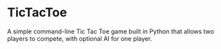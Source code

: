 # TicTacToe
A simple command-line Tic Tac Toe game built in Python that allows two players to compete, with optional AI for one player.
